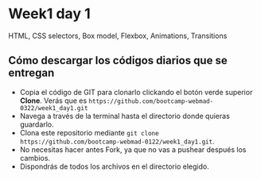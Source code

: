 # Week1 day 1
HTML, CSS selectors, Box model, Flexbox, Animations, Transitions


## Cómo descargar los códigos diarios que se entregan
- Copia el código de GIT para clonarlo clickando el botón verde superior **Clone**. Verás que es `https://github.com/bootcamp-webmad-0322/week1_day1.git`
- Navega a través de la terminal hasta el directorio donde quieras guardarlo.
- Clona este repositorio mediante `git clone https://github.com/bootcamp-webmad-0122/week1_day1.git`.
- No necesitas hacer antes Fork, ya que no vas a pushear después los cambios.
- Dispondrás de todos los archivos en el directorio elegido.
